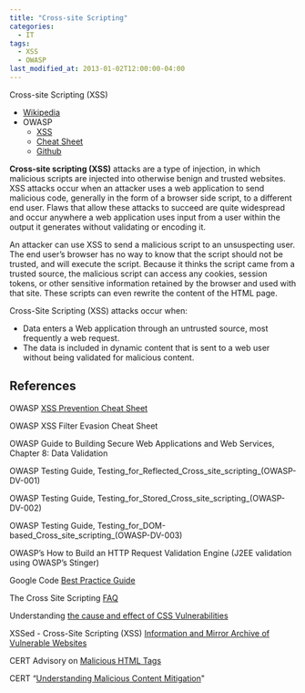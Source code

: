 ```yaml
---
title: "Cross-site Scripting"
categories:
  - IT
tags:
  - XSS
  - OWASP
last_modified_at: 2013-01-02T12:00:00-04:00
---
```


Cross-site Scripting (XSS)

- [Wikipedia](https://en.wikipedia.org/wiki/Cross-site_scripting)
- OWASP
    - [XSS](https://owasp.org/www-community/attacks/xss/)
    - [Cheat Sheet](https://cheatsheetseries.owasp.org/index.html)
    - [Github](https://github.com/OWASP/www-community)

**Cross-site scripting (XSS)** attacks are a type of injection, in which malicious scripts are injected into otherwise benign and trusted websites. XSS attacks occur when an attacker uses a web application to send malicious code, generally in the form of a browser side script, to a different end user. Flaws that allow these attacks to succeed are quite widespread and occur anywhere a web application uses input from a user within the output it generates without validating or encoding it.

An attacker can use XSS to send a malicious script to an unsuspecting user. The end user’s browser has no way to know that the script should not be trusted, and will execute the script. Because it thinks the script came from a trusted source, the malicious script can access any cookies, session tokens, or other sensitive information retained by the browser and used with that site. These scripts can even rewrite the content of the HTML page.

Cross-Site Scripting (XSS) attacks occur when:

- Data enters a Web application through an untrusted source, most frequently a web request.
- The data is included in dynamic content that is sent to a web user without being validated for malicious content.

## References

OWASP [XSS Prevention Cheat Sheet](https://cheatsheetseries.owasp.org/cheatsheets/Cross_Site_Scripting_Prevention_Cheat_Sheet.html)

OWASP XSS Filter Evasion Cheat Sheet

OWASP Guide to Building Secure Web Applications and Web Services, Chapter 8: Data Validation

OWASP Testing Guide, Testing_for_Reflected_Cross_site_scripting_(OWASP-DV-001)

OWASP Testing Guide, Testing_for_Stored_Cross_site_scripting_(OWASP-DV-002)

OWASP Testing Guide, Testing_for_DOM-based_Cross_site_scripting_(OWASP-DV-003)

OWASP’s How to Build an HTTP Request Validation Engine (J2EE validation using OWASP’s Stinger)

Google Code [Best Practice Guide](http://code.google.com/p/doctype/wiki/ArticlesXSS)

The Cross Site Scripting [FAQ](http://www.cgisecurity.com/articles/xss-faq.shtml)

Understanding [the cause and effect of CSS Vulnerabilities](http://www.technicalinfo.net/papers/CSS.html)

XSSed - Cross-Site Scripting (XSS) [Information and Mirror Archive of Vulnerable Websites](http://www.xssed.com)

CERT Advisory on [Malicious HTML Tags](http://www.cert.org/advisories/CA-2000-02.html)

CERT “[Understanding Malicious Content Mitigation](http://www.cert.org/tech_tips/malicious_code_mitigation.html)"
